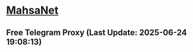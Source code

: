 
# [MahsaNet](https://t.me/mahsa_net)
## Free Telegram Proxy (Last Update: 2025-06-24 19:08:13)

    
